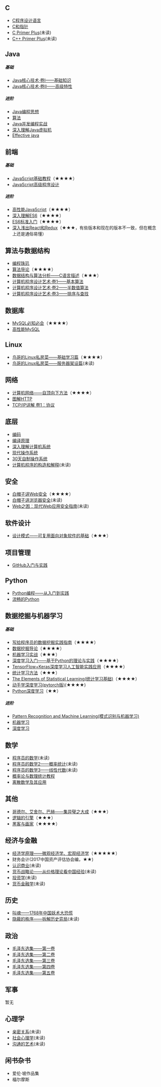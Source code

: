 ## C
- [C程序设计语言](https://book.douban.com/subject/1139336/)
- [C和指针](https://book.douban.com/subject/1229973/)
- [C Primer Plus](https://book.douban.com/subject/26792521/)(未读)
- [C++ Primer Plus](https://book.douban.com/subject/10789789/)(未读)

## Java
##### 基础
- [Java核心技术·卷I——基础知识](https://book.douban.com/subject/26880667/)
- [Java核心技术·卷II——高级特性](https://book.douban.com/subject/27165931/)

##### 进阶
- [Java编程思想](https://book.douban.com/subject/2130190/)
- [算法](https://book.douban.com/subject/19952400/)
- [Java并发编程实战](https://book.douban.com/subject/10484692/)
- [深入理解Java虚拟机](https://book.douban.com/subject/24722612/)
- [Effective java](https://book.douban.com/subject/3360807/)

## 前端
##### 基础
- [JavaScript基础教程](https://book.douban.com/subject/26337197/)（★★★★）
- [JavaScript高级程序设计](https://book.douban.com/subject/10546125/)

##### 进阶
- [高性能JavaScript](https://book.douban.com/subject/5362856/)（★★★★）
- [深入理解ES6](https://book.douban.com/subject/27072230/)（★★★★）
- [ES6标准入门](https://book.douban.com/subject/27127030/)（★★★★）
- [深入浅出React和Redux](https://book.douban.com/subject/27033213/)（★★★，有些版本和现在的版本不一致，但在概念上还是通俗易懂）

## 算法与数据结构
- [编程珠玑](https://book.douban.com/subject/3227098/)
- [算法导论](https://book.douban.com/subject/20432061/)（★★★★）
- [数据结构与算法分析——C语言描述](https://book.douban.com/subject/1139426/)（★★★）
- [计算机程序设计艺术·卷1——基本算法](https://book.douban.com/subject/26681685/)
- [计算机程序设计艺术·卷2——半数值算法](https://book.douban.com/subject/26850558/)
- [计算机程序设计艺术·卷3——排序与查找](https://book.douban.com/subject/26953756/)

## 数据库
- [MySQL必知必会](https://book.douban.com/subject/3354490/)（★★★★）
- [高性能MySQL](https://book.douban.com/subject/23008813/)

## Linux
- [鸟哥的Linux私房菜——基础学习篇](https://book.douban.com/subject/4889838/)（★★★★）
- [鸟哥的Linux私房菜——服务器架设篇](https://book.douban.com/subject/10794788/)(未读)

## 网络
- [计算机网络——自顶向下方法](https://book.douban.com/subject/26176870/)（★★★★）
- [图解HTTP](https://book.douban.com/subject/25863515/)
- [TCP/IP详解 卷1：协议](https://book.douban.com/subject/26825411/)

## 底层
- [编码](https://book.douban.com/subject/4822685/)
- [编译原理](https://book.douban.com/subject/3296317/)
- [深入理解计算机系统](https://book.douban.com/subject/5333562/)
- [现代操作系统](https://book.douban.com/subject/27096665/)
- [30天自制操作系统](https://book.douban.com/subject/11530329/)
- [计算机程序的构造和解释](https://book.douban.com/subject/1148282/)(未读)

## 安全
- [白帽子讲Web安全](https://book.douban.com/subject/25910557/)（★★★★）
- [白帽子讲浏览器安全](https://book.douban.com/subject/26745213/)(未读)
- [Web之困：现代Web应用安全指南](https://book.douban.com/subject/25733421/)(未读)

## 软件设计
- [设计模式——可复用面向对象软件的基础](https://book.douban.com/subject/1052241/)（★★★）

## 项目管理
- [GitHub入门与实践](https://book.douban.com/subject/26462816/)

## Python  
- [Python编程——从入门到实践](https://book.douban.com/subject/26829016/)  
- [流畅的Python](https://book.douban.com/subject/27028517/)

## 数据挖掘与机器学习
##### 基础
- [写给程序员的数据挖掘实践指南](https://book.douban.com/subject/26652166/)（★★★★）
- [数据挖掘导论](https://book.douban.com/subject/5377669/)（★★★★）
- [机器学习实战](https://book.douban.com/subject/24703171/)（★★★）
- [深度学习入门——基于Python的理论与实践](https://book.douban.com/subject/30270959/)（★★★★）
- [TensorFlow+Keras深度学习人工智能实践应用](https://book.douban.com/subject/30206042/)（★★★★）
- [统计学习方法](https://book.douban.com/subject/33437381/)（★★★）
- [The Elements of Statistical Learning(统计学习基础)](https://book.douban.com/subject/26278331/)（★★★★）
- [动手学深度学习(pytorch版)](https://tangshusen.me/Dive-into-DL-PyTorch/)(★★★★)
- [Python深度学习](https://book.douban.com/subject/30293801/)（★★）

##### 进阶
- [Pattern Recognition and Machine Learning(模式识别与机器学习)](https://book.douban.com/subject/2061116/)
- [机器学习](https://book.douban.com/subject/26708119/)
- [深度学习](https://book.douban.com/subject/27087503/)

## 数学
- [程序员的数学](https://book.douban.com/subject/19949020/)(未读)
- [程序员的数学2——概率统计](https://book.douban.com/subject/26593822/)(未读)
- [程序员的数学3——线性代数](https://book.douban.com/subject/26740548/)(未读)
- [概率论与数理统计教程](https://book.douban.com/subject/5998092/)
- [离散数学及其应用](https://book.douban.com/subject/26316200/)

## 其他
 - [哥德尔、艾舍尔、巴赫——集异璧之大成](https://book.douban.com/subject/1291204/)（★★★）
 - [逻辑的引擎](https://book.douban.com/subject/1391740/)（★★★）
 - [黑客与画家](https://book.douban.com/subject/6021440/)（★★★★）

## 经济与金融
- [经济学原理——微观经济学、宏观经济学](https://book.douban.com/subject/26435630/)（★★★★★）
- 财务会计(2017中国资产评估协会编，★★)
- [认识商业](https://book.douban.com/subject/27621512/)(未读)
- [货币战略论——从价格理论看中国经验](https://book.douban.com/subject/4178315/)(未读)
- [投资学](https://book.douban.com/subject/3797051/)(未读)
- [货币金融学](https://book.douban.com/subject/26950185/)(未读)

## 历史

- [叫魂——1768年中国妖术大恐慌](https://book.douban.com/subject/25912076/)
- [隐蔽的秩序——拆解历史弈局](https://book.douban.com/subject/1050929/)(未读)

## 政治

- [毛泽东选集——第一卷](https://book.douban.com/subject/1139360/)
- [毛泽东选集——第二卷](https://book.douban.com/subject/1125026/)
- [毛泽东选集——第三卷](https://book.douban.com/subject/1077621/ )
- [毛泽东选集——第四卷](https://book.douban.com/subject/1139359/)
- [毛泽东选集——第五卷](https://book.douban.com/subject/1916533/)

## 军事
暂无

## 心理学

- [亲密关系](https://book.douban.com/subject/5952488/)(未读)
- [社会心理学](https://book.douban.com/subject/25982198/)(未读)
- [沟通的艺术](https://book.douban.com/subject/26275861/)(未读)

## 闲书杂书

- 爱伦·坡作品集
- 福尔摩斯
